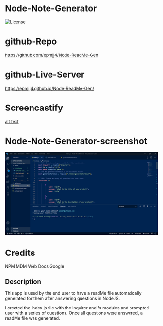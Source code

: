 # Node-Note-Generator
![License](https://img.shields.io/badge/license-MIT-yellow.svg)

# github-Repo

https://github.com/epmjj4/Node-ReadMe-Gen

# github-Live-Server

https://epmjj4.github.io/Node-ReadMe-Gen/

# Screencastify

[alt text](https://drive.google.com/file/d/1Lql_4ULPkTJAeDfXn1fegYM6AlJiA89x/view "Recording Link")

# Node-Note-Generator-screenshot

![alt text](https://raw.githubusercontent.com/epmjj4/Node-ReadMe-Gen/main/assets/node-readME-screenshot.PNG "Note-Generator")

# Credits

NPM
MDM Web Docs
Google

## Description 
This app is used by the end user to have a readMe file automatically generated for them after answering questions in NodeJS.

I created the index.js file with the inquirer and fs modules and prompted user with a series of questions. Once all questions were answered, a readMe file was generated. 
 




